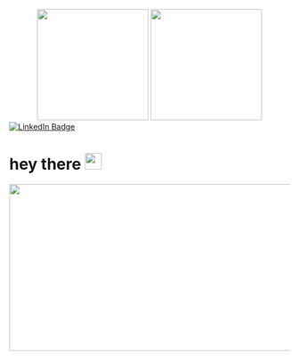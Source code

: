 <div id="header" align="center">
<img src="https://media.giphy.com/media/137EaR4vAOCn1S/giphy.gif" width="200"/>
<img src="https://media.giphy.com/media/QpVUMRUJGokfqXyfa1/giphy.gif" width="200"/>
</div>

<div id="badges">
<a href="https://www.linkedin.com/in/assemgul-saginayeva/">
<img src="https://img.shields.io/badge/LinkedIn-blue?logo=linkedin&logoColor=white" alt="LinkedIn Badge"/>
</a>
</div>

<div id="badges">
<img src="https://github.com/saginayeva&style=flat-square&color=blue" alt=""/>
</div>

<h1>
hey there
<img src="https://media.giphy.com/media/hvRJCLFzcasrR4ia7z/giphy.gif" width="30px"/>
</h1>

<div align="center">
  <img src="https://media.giphy.com/media/R7LhjeNSLeOaYQZHe0/giphy-downsized-large.gif" width="600" height="300"/>
</div>
